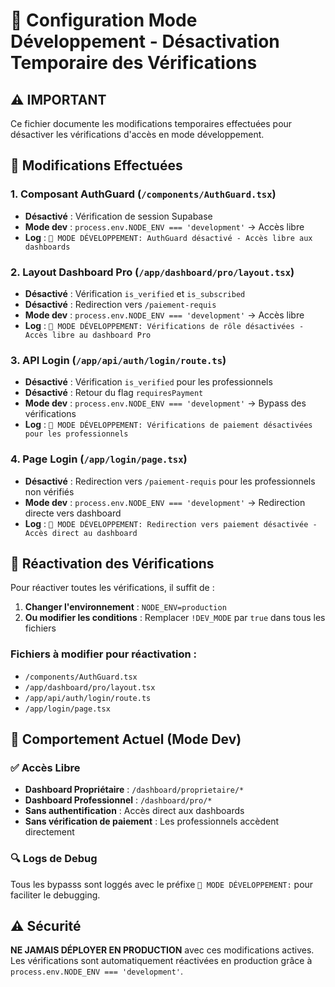 # 🚧 Configuration Mode Développement - Désactivation Temporaire des Vérifications

## ⚠️ IMPORTANT
Ce fichier documente les modifications temporaires effectuées pour désactiver les vérifications d'accès en mode développement.

## 🔧 Modifications Effectuées

### 1. Composant AuthGuard (`/components/AuthGuard.tsx`)
- **Désactivé** : Vérification de session Supabase
- **Mode dev** : `process.env.NODE_ENV === 'development'` → Accès libre
- **Log** : `🚧 MODE DÉVELOPPEMENT: AuthGuard désactivé - Accès libre aux dashboards`

### 2. Layout Dashboard Pro (`/app/dashboard/pro/layout.tsx`)
- **Désactivé** : Vérification `is_verified` et `is_subscribed`
- **Désactivé** : Redirection vers `/paiement-requis`
- **Mode dev** : `process.env.NODE_ENV === 'development'` → Accès libre
- **Log** : `🚧 MODE DÉVELOPPEMENT: Vérifications de rôle désactivées - Accès libre au dashboard Pro`

### 3. API Login (`/app/api/auth/login/route.ts`)
- **Désactivé** : Vérification `is_verified` pour les professionnels
- **Désactivé** : Retour du flag `requiresPayment`
- **Mode dev** : `process.env.NODE_ENV === 'development'` → Bypass des vérifications
- **Log** : `🚧 MODE DÉVELOPPEMENT: Vérifications de paiement désactivées pour les professionnels`

### 4. Page Login (`/app/login/page.tsx`)
- **Désactivé** : Redirection vers `/paiement-requis` pour les professionnels non vérifiés
- **Mode dev** : `process.env.NODE_ENV === 'development'` → Redirection directe vers dashboard
- **Log** : `🚧 MODE DÉVELOPPEMENT: Redirection vers paiement désactivée - Accès direct au dashboard`

## 🔄 Réactivation des Vérifications

Pour réactiver toutes les vérifications, il suffit de :

1. **Changer l'environnement** : `NODE_ENV=production`
2. **Ou modifier les conditions** : Remplacer `!DEV_MODE` par `true` dans tous les fichiers

### Fichiers à modifier pour réactivation :
- `/components/AuthGuard.tsx`
- `/app/dashboard/pro/layout.tsx`
- `/app/api/auth/login/route.ts`
- `/app/login/page.tsx`

## 🎯 Comportement Actuel (Mode Dev)

### ✅ Accès Libre
- **Dashboard Propriétaire** : `/dashboard/proprietaire/*`
- **Dashboard Professionnel** : `/dashboard/pro/*`
- **Sans authentification** : Accès direct aux dashboards
- **Sans vérification de paiement** : Les professionnels accèdent directement

### 🔍 Logs de Debug
Tous les bypasss sont loggés avec le préfixe `🚧 MODE DÉVELOPPEMENT:` pour faciliter le debugging.

## ⚠️ Sécurité

**NE JAMAIS DÉPLOYER EN PRODUCTION** avec ces modifications actives. Les vérifications sont automatiquement réactivées en production grâce à `process.env.NODE_ENV === 'development'`.
